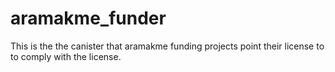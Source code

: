 # aramakme_funder
This is the the canister that aramakme funding projects point their license to to comply with the license. 
